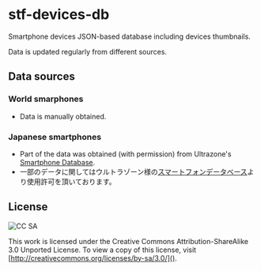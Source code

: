 stf-devices-db
==============

Smartphone devices JSON-based database including devices thumbnails.

Data is updated regularly from different sources.


## Data sources

### World smarphones

* Data is manually obtained.

### Japanese smartphones

* Part of the data was obtained (with permission) from Ultrazone's [Smartphone Database](http://smartphone.ultra-zone.net/). 
* 一部のデータに関してはウルトラゾーン様の[スマートフォンデータベース](http://smartphone.ultra-zone.net/)より使用許可を頂いております。


## License

![CC SA](http://i.creativecommons.org/l/by-sa/3.0/88x31.png)

This work is licensed under the Creative Commons Attribution-ShareAlike 3.0 Unported License. To view a copy of this license, visit [http://creativecommons.org/licenses/by-sa/3.0/]().
